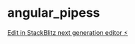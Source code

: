 # angular_pipess

[Edit in StackBlitz next generation editor ⚡️](https://stackblitz.com/~/github.com/over-head/angular_pipess)